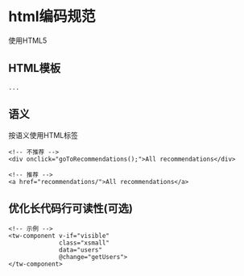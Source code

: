 # html编码规范

使用HTML5

## HTML模板
```
...
```

## 语义
按语义使用HTML标签

```
<!-- 不推荐 -->
<div onclick="goToRecommendations();">All recommendations</div>
```

```
<!-- 推荐 -->
<a href="recommendations/">All recommendations</a>
```

## 优化长代码行可读性(可选)

```
<!-- 示例 -->
<tw-component v-if="visible"
              class="xsmall"
              data="users"
              @change="getUsers">
</tw-component>
```


